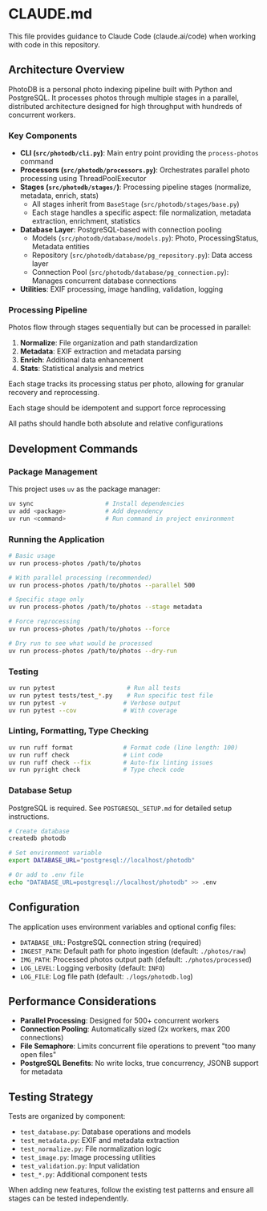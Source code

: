 # CLAUDE.md

This file provides guidance to Claude Code (claude.ai/code) when working with code in this repository.

## Architecture Overview

PhotoDB is a personal photo indexing pipeline built with Python and PostgreSQL. It processes photos through multiple stages in a parallel, distributed architecture designed for high throughput with hundreds of concurrent workers.

### Key Components

- **CLI (`src/photodb/cli.py`)**: Main entry point providing the `process-photos` command
- **Processors (`src/photodb/processors.py`)**: Orchestrates parallel photo processing using ThreadPoolExecutor
- **Stages (`src/photodb/stages/`)**: Processing pipeline stages (normalize, metadata, enrich, stats)
  - All stages inherit from `BaseStage` (`src/photodb/stages/base.py`)
  - Each stage handles a specific aspect: file normalization, metadata extraction, enrichment, statistics
- **Database Layer**: PostgreSQL-based with connection pooling
  - Models (`src/photodb/database/models.py`): Photo, ProcessingStatus, Metadata entities
  - Repository (`src/photodb/database/pg_repository.py`): Data access layer
  - Connection Pool (`src/photodb/database/pg_connection.py`): Manages concurrent database connections
- **Utilities**: EXIF processing, image handling, validation, logging

### Processing Pipeline

Photos flow through stages sequentially but can be processed in parallel:

1. **Normalize**: File organization and path standardization
2. **Metadata**: EXIF extraction and metadata parsing
3. **Enrich**: Additional data enhancement
4. **Stats**: Statistical analysis and metrics

Each stage tracks its processing status per photo, allowing for granular recovery and reprocessing.

Each stage should be idempotent and support force reprocessing

All paths should handle both absolute and relative configurations

## Development Commands

### Package Management

This project uses `uv` as the package manager:

```bash
uv sync                    # Install dependencies
uv add <package>           # Add dependency
uv run <command>           # Run command in project environment
```

### Running the Application

```bash
# Basic usage
uv run process-photos /path/to/photos

# With parallel processing (recommended)
uv run process-photos /path/to/photos --parallel 500

# Specific stage only
uv run process-photos /path/to/photos --stage metadata

# Force reprocessing
uv run process-photos /path/to/photos --force

# Dry run to see what would be processed
uv run process-photos /path/to/photos --dry-run
```

### Testing

```bash
uv run pytest                    # Run all tests
uv run pytest tests/test_*.py    # Run specific test file
uv run pytest -v                # Verbose output
uv run pytest --cov             # With coverage
```

### Linting, Formatting, Type Checking

```bash
uv run ruff format              # Format code (line length: 100)
uv run ruff check               # Lint code
uv run ruff check --fix         # Auto-fix linting issues
uv run pyright check            # Type check code
```

### Database Setup

PostgreSQL is required. See `POSTGRESQL_SETUP.md` for detailed setup instructions.

```bash
# Create database
createdb photodb

# Set environment variable
export DATABASE_URL="postgresql://localhost/photodb"

# Or add to .env file
echo "DATABASE_URL=postgresql://localhost/photodb" >> .env
```

## Configuration

The application uses environment variables and optional config files:

- `DATABASE_URL`: PostgreSQL connection string (required)
- `INGEST_PATH`: Default path for photo ingestion (default: `./photos/raw`)
- `IMG_PATH`: Processed photos output path (default: `./photos/processed`)
- `LOG_LEVEL`: Logging verbosity (default: `INFO`)
- `LOG_FILE`: Log file path (default: `./logs/photodb.log`)

## Performance Considerations

- **Parallel Processing**: Designed for 500+ concurrent workers
- **Connection Pooling**: Automatically sized (2x workers, max 200 connections)
- **File Semaphore**: Limits concurrent file operations to prevent "too many open files"
- **PostgreSQL Benefits**: No write locks, true concurrency, JSONB support for metadata

## Testing Strategy

Tests are organized by component:

- `test_database.py`: Database operations and models
- `test_metadata.py`: EXIF and metadata extraction
- `test_normalize.py`: File normalization logic
- `test_image.py`: Image processing utilities
- `test_validation.py`: Input validation
- `test_*.py`: Additional component tests

When adding new features, follow the existing test patterns and ensure all stages can be tested independently.
